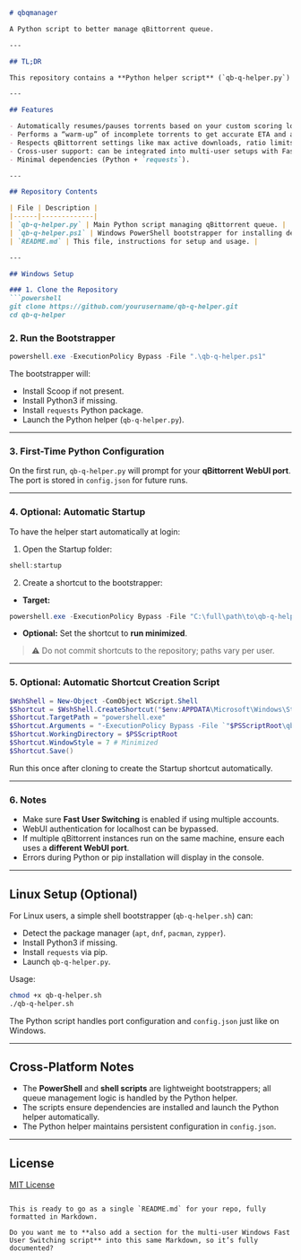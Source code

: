 
````markdown
# qbqmanager

A Python script to better manage qBittorrent queue.

---

## TL;DR

This repository contains a **Python helper script** (`qb-q-helper.py`) to intelligently manage your qBittorrent download queue based on availability, ETA, and size. It also includes a **PowerShell bootstrapper** (`qb-q-helper.ps1`) for Windows to ensure the environment is ready and launch the helper automatically.

---

## Features

- Automatically resumes/pauses torrents based on your custom scoring logic.
- Performs a “warm-up” of incomplete torrents to get accurate ETA and availability.
- Respects qBittorrent settings like max active downloads, ratio limits, and upload pausing.
- Cross-user support: can be integrated into multi-user setups with Fast User Switching.
- Minimal dependencies (Python + `requests`).

---

## Repository Contents

| File | Description |
|------|-------------|
| `qb-q-helper.py` | Main Python script managing qBittorrent queue. |
| `qb-q-helper.ps1` | Windows PowerShell bootstrapper for installing dependencies and launching the Python helper. |
| `README.md` | This file, instructions for setup and usage. |

---

## Windows Setup

### 1. Clone the Repository
```powershell
git clone https://github.com/yourusername/qb-q-helper.git
cd qb-q-helper
````

### 2. Run the Bootstrapper

```powershell
powershell.exe -ExecutionPolicy Bypass -File ".\qb-q-helper.ps1"
```

The bootstrapper will:

* Install Scoop if not present.
* Install Python3 if missing.
* Install `requests` Python package.
* Launch the Python helper (`qb-q-helper.py`).

---

### 3. First-Time Python Configuration

On the first run, `qb-q-helper.py` will prompt for your **qBittorrent WebUI port**.
The port is stored in `config.json` for future runs.

---

### 4. Optional: Automatic Startup

To have the helper start automatically at login:

1. Open the Startup folder:

```powershell
shell:startup
```

2. Create a shortcut to the bootstrapper:

* **Target:**

```powershell
powershell.exe -ExecutionPolicy Bypass -File "C:\full\path\to\qb-q-helper.ps1"
```

* **Optional:** Set the shortcut to **run minimized**.

> ⚠️ Do not commit shortcuts to the repository; paths vary per user.

---

### 5. Optional: Automatic Shortcut Creation Script

```powershell
$WshShell = New-Object -ComObject WScript.Shell
$Shortcut = $WshShell.CreateShortcut("$env:APPDATA\Microsoft\Windows\Start Menu\Programs\Startup\QB Helper.lnk")
$Shortcut.TargetPath = "powershell.exe"
$Shortcut.Arguments = "-ExecutionPolicy Bypass -File `"$PSScriptRoot\qb-q-helper.ps1`""
$Shortcut.WorkingDirectory = $PSScriptRoot
$Shortcut.WindowStyle = 7 # Minimized
$Shortcut.Save()
```

Run this once after cloning to create the Startup shortcut automatically.

---

### 6. Notes

* Make sure **Fast User Switching** is enabled if using multiple accounts.
* WebUI authentication for localhost can be bypassed.
* If multiple qBittorrent instances run on the same machine, ensure each uses a **different WebUI port**.
* Errors during Python or pip installation will display in the console.

---

## Linux Setup (Optional)

For Linux users, a simple shell bootstrapper (`qb-q-helper.sh`) can:

* Detect the package manager (`apt`, `dnf`, `pacman`, `zypper`).
* Install Python3 if missing.
* Install `requests` via pip.
* Launch `qb-q-helper.py`.

Usage:

```bash
chmod +x qb-q-helper.sh
./qb-q-helper.sh
```

The Python script handles port configuration and `config.json` just like on Windows.

---

## Cross-Platform Notes

* The **PowerShell** and **shell scripts** are lightweight bootstrappers; all queue management logic is handled by the Python helper.
* The scripts ensure dependencies are installed and launch the Python helper automatically.
* The Python helper maintains persistent configuration in `config.json`.

---

## License

[MIT License](LICENSE)

```

This is ready to go as a single `README.md` for your repo, fully formatted in Markdown.  

Do you want me to **also add a section for the multi-user Windows Fast User Switching script** into this same Markdown, so it’s fully documented?
```
